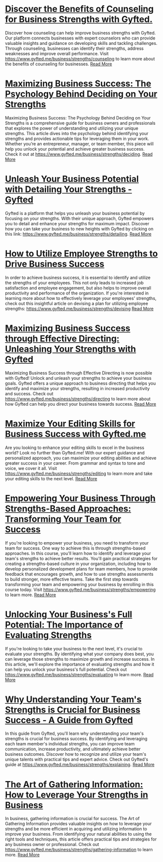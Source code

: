 # [Discover the Benefits of Counseling for Business Strengths with Gyfted.](https://www.gyfted.me/business/strengths/counseling)

Discover how counseling can help improve business strengths with Gyfted. Our platform connects businesses with expert counselors who can provide valuable insights and guidance on developing skills and tackling challenges. Through counseling, businesses can identify their strengths, address weaknesses and improve overall performance. Visit https://www.gyfted.me/business/strengths/counseling to learn more about the benefits of counseling for businesses. [Read More](https://www.gyfted.me/business/strengths/counseling)

# [Maximizing Business Success: The Psychology Behind Deciding on Your Strengths](https://www.gyfted.me/business/strengths/deciding)

Maximizing Business Success: The Psychology Behind Deciding on Your Strengths is a comprehensive guide for business owners and professionals that explores the power of understanding and utilizing your unique strengths. This article dives into the psychology behind identifying your strengths and provides actionable tips for leveraging them in your work. Whether you’re an entrepreneur, manager, or team member, this piece will help you unlock your potential and achieve greater business success. Check it out at https://www.gyfted.me/business/strengths/deciding. [Read More](https://www.gyfted.me/business/strengths/deciding)

# [Unleash Your Business Potential with Detailing Your Strengths - Gyfted](https://www.gyfted.me/business/strengths/detailing)

Gyfted is a platform that helps you unleash your business potential by focusing on your strengths. With their unique approach, Gyfted empowers you to detail and enhance your strengths for maximum impact. Discover how you can take your business to new heights with Gyfted by clicking on this link: https://www.gyfted.me/business/strengths/detailing. [Read More](https://www.gyfted.me/business/strengths/detailing)

# [How to Utilize Employee Strengths to Drive Business Success](https://www.gyfted.me/business/strengths/devising)

In order to achieve business success, it is essential to identify and utilize the strengths of your employees. This not only leads to increased job satisfaction and employee engagement, but also helps to improve overall productivity and performance of the organization. If you're interested in learning more about how to effectively leverage your employees' strengths, check out this insightful article on devising a plan for utilizing employee strengths: https://www.gyfted.me/business/strengths/devising [Read More](https://www.gyfted.me/business/strengths/devising)

# [Maximizing Business Success through Effective Directing: Unleashing Your Strengths with Gyfted](https://www.gyfted.me/business/strengths/directing)

Maximizing Business Success through Effective Directing is now possible with Gyfted! Unlock and unleash your strengths to achieve your business goals. Gyfted offers a unique approach to business directing that helps you identify and maximize your strengths, resulting in increased productivity and success. Check out https://www.gyfted.me/business/strengths/directing to learn more about how Gyfted can help you direct your business towards success. [Read More](https://www.gyfted.me/business/strengths/directing)

# [Maximize Your Editing Skills for Business Success with Gyfted.me](https://www.gyfted.me/business/strengths/editing)

Are you looking to enhance your editing skills to excel in the business world? Look no further than Gyfted.me! With our expert guidance and personalized approach, you can maximize your editing abilities and achieve greater success in your career. From grammar and syntax to tone and voice, we cover it all. Visit https://www.gyfted.me/business/strengths/editing to learn more and take your editing skills to the next level. [Read More](https://www.gyfted.me/business/strengths/editing)

# [Empowering Your Business Through Strengths-Based Approaches: Transforming Your Team for Success](https://www.gyfted.me/business/strengths/empowering)

If you're looking to empower your business, you need to transform your team for success. One way to achieve this is through strengths-based approaches. In this course, you'll learn how to identify and leverage your team's strengths to achieve better results. You'll gain practical strategies for creating a strengths-based culture in your organization, including how to develop personalized development plans for team members, how to provide feedback that encourages growth, and how to use strengths assessments to build stronger, more effective teams. Take the first step towards transforming your team and empowering your business by enrolling in this course today. Visit https://www.gyfted.me/business/strengths/empowering to learn more. [Read More](https://www.gyfted.me/business/strengths/empowering)

# [Unlocking Your Business's Full Potential: The Importance of Evaluating Strengths](https://www.gyfted.me/business/strengths/evaluating)

If you're looking to take your business to the next level, it's crucial to evaluate your strengths. By identifying what your company does best, you can leverage those strengths to maximize growth and increase success. In this article, we'll explore the importance of evaluating strengths and how it can help you unlock your business's full potential. Check out https://www.gyfted.me/business/strengths/evaluating to learn more. [Read More](https://www.gyfted.me/business/strengths/evaluating)

# [Why Understanding Your Team's Strengths is Crucial for Business Success - A Guide from Gyfted](https://www.gyfted.me/business/strengths/explaining)

In this guide from Gyfted, you'll learn why understanding your team's strengths is crucial for business success. By identifying and leveraging each team member's individual strengths, you can improve team communication, increase productivity, and ultimately achieve better business outcomes. Discover how to recognize and utilize your team's unique talents with practical tips and expert advice. Check out Gyfted's guide at https://www.gyfted.me/business/strengths/explaining. [Read More](https://www.gyfted.me/business/strengths/explaining)

# [The Art of Gathering Information: How to Leverage Your Strengths in Business](https://www.gyfted.me/business/strengths/gathering-information)

In business, gathering information is crucial for success. The Art of Gathering Information provides valuable insights on how to leverage your strengths and be more efficient in acquiring and utilizing information to improve your business. From identifying your natural abilities to using the right tools and techniques, this article offers practical tips and strategies for any business owner or professional. Check out https://www.gyfted.me/business/strengths/gathering-information to learn more. [Read More](https://www.gyfted.me/business/strengths/gathering-information)


